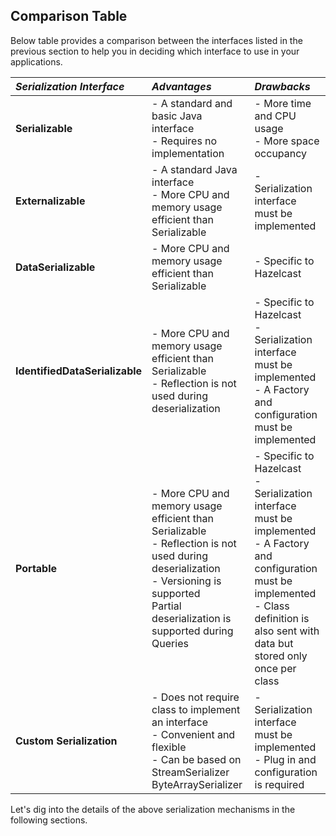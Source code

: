 
## Comparison Table

Below table provides a comparison between the interfaces listed in the previous section to help you in deciding which interface to use in your applications.

*Serialization Interface*|*Advantages*|*Drawbacks*
:-|:-|:-
**Serializable**|- A standard and basic Java interface <br> - Requires no implementation |- More time and CPU usage <br> - More space occupancy
**Externalizable**|- A standard Java interface <br> - More CPU and memory usage efficient than Serializable| - Serialization interface must be implemented
**DataSerializable**| - More CPU and memory usage efficient than Serializable| - Specific to Hazelcast
**IdentifiedDataSerializable**| - More CPU and memory usage efficient than Serializable <br> - Reflection is not used during deserialization| - Specific to Hazelcast <br> - Serialization interface must be implemented <br> - A Factory and configuration must be implemented
**Portable**| - More CPU and memory usage efficient than Serializable <br> - Reflection is not used during deserialization <br> - Versioning is supported <br> Partial deserialization is supported during Queries| - Specific to Hazelcast <br> - Serialization interface must be implemented <br> - A Factory and configuration must be implemented <br> - Class definition is also sent with data but stored only once per class
**Custom Serialization**| - Does not require class to implement an interface <br> - Convenient and flexible <br> - Can be based on StreamSerializer ByteArraySerializer|- Serialization interface must be implemented <br> - Plug in and configuration is required



Let's dig into the details of the above serialization mechanisms in the following sections.

